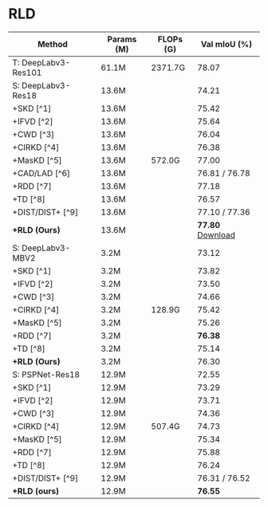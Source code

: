 # RLD 
| Method                                 | Params (M) | FLOPs (G) | Val mIoU (%) |
|--------------------------------------|------------|-----------|--------------|
| T: DeepLabv3-Res101                  | 61.1M      | 2371.7G   | 78.07        |
| S: DeepLabv3-Res18                   | 13.6M      |           | 74.21        |
| +SKD [^1]                  | 13.6M      |           | 75.42        |
| +IFVD [^2]                 | 13.6M      |           | 75.64        |
| +CWD [^3]                 | 13.6M      |           | 76.04        |
| +CIRKD [^4]                | 13.6M      |           | 76.38        |
| +MasKD [^5]                | 13.6M      | 572.0G    | 77.00        |
| +CAD/LAD [^6]               | 13.6M      |           | 76.81 / 76.78|
| +RDD [^7]                | 13.6M      |           | 77.18        |
| +TD [^8]                    | 13.6M      |           | 76.57        |
| +DIST/DIST+ [^9]          | 13.6M      |           | 77.10 / 77.36|
| **+RLD (Ours)**                      | 13.6M      |           | **77.80** [Download](https://pan.baidu.com/s/1XUoRtbWqAgO83Lu6Zy_nsw)   |
| S: DeepLabv3-MBV2                    | 3.2M       |           | 73.12        |
| +SKD [^1]                  | 3.2M       |           | 73.82        |
| +IFVD [^2]                 | 3.2M       |           | 73.50        |
| +CWD [^3]               | 3.2M       |           | 74.66        |
| +CIRKD [^4]              | 3.2M       | 128.9G    | 75.42        |
| +MasKD [^5]             | 3.2M       |           | 75.26        |
| +RDD [^7]                | 3.2M       |           | **76.38**    |
| +TD [^8]                   | 3.2M       |           | 75.14        |
| **+RLD (Ours)**                      | 3.2M       |           | 76.30        |
| S: PSPNet-Res18                      | 12.9M      |           | 72.55        |
| +SKD [^1]                | 12.9M      |           | 73.29        |
| +IFVD [^2]                | 12.9M      |           | 73.71        |
| +CWD [^3]                  | 12.9M      |           | 74.36        |
| +CIRKD [^4]               | 12.9M      | 507.4G    | 74.73        |
| +MasKD [^5]                | 12.9M      |           | 75.34        |
| +RDD [^7]                 | 12.9M      |           | 75.88        |
| +TD [^8]                 | 12.9M      |           | 76.24        |
| +DIST/DIST+ [^9]          | 12.9M      |           | 76.31 / 76.52|
| **+RLD (ours)**                      | 12.9M      |           | **76.55**    |


